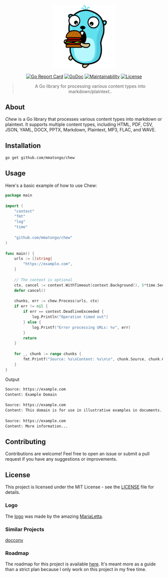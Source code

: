 <div align="center">
<img
    width=40%
    src="assets/gopher-eating.svg"
    alt="chew logo"
/>

[![Go Report Card](https://goreportcard.com/badge/github.com/mmatongo/chew)](https://goreportcard.com/report/github.com/mmatongo/chew)
[![GoDoc](https://godoc.org/github.com/mmatongo/chew?status.svg)](https://pkg.go.dev/github.com/mmatongo/chew)
[![Maintainability](https://api.codeclimate.com/v1/badges/441cfd36f310c0c48878/maintainability)](https://codeclimate.com/github/mmatongo/chew/maintainability)
[![License](https://img.shields.io/badge/License-MIT-blue.svg)](./LICENSE)
</div>

> <p align="center">A Go library for processing various content types into markdown/plaintext..</p>

## About <a id="about"></a>

*Chew* is a Go library that processes various content types into markdown or plaintext. It supports multiple content types, including HTML, PDF, CSV, JSON, YAML, DOCX, PPTX, Markdown, Plaintext, MP3, FLAC, and WAVE.

## Installation <a id="installation"></a>

```bash
go get github.com/mmatongo/chew
```

## Usage <a id="usage"></a>

Here's a basic example of how to use Chew:

```go
package main

import (
    "context"
    "fmt"
    "log"
	"time"

    "github.com/mmatongo/chew"
)

func main() {
    urls := []string{
        "https://example.com",
    }

	// The context is optional
	ctx, cancel := context.WithTimeout(context.Background(), 5*time.Second)
	defer cancel()

    chunks, err := chew.Process(urls, ctx)
    if err != nil {
		if err == context.DeadlineExceeded {
			log.Println("Operation timed out")
		} else {
			log.Printf("Error processing URLs: %v", err)
		}
		return
    }

    for _, chunk := range chunks {
        fmt.Printf("Source: %s\nContent: %s\n\n", chunk.Source, chunk.Content)
    }
}
```

Output

```bash
Source: https://example.com
Content: Example Domain

Source: https://example.com
Content: This domain is for use in illustrative examples in documents. You may use this domain in literature without prior coordination or asking for permission.

Source: https://example.com
Content: More information...
```

## Contributing <a id="contributing"></a>

Contributions are welcome! Feel free to open an issue or submit a pull request if you have any suggestions or improvements.

## License <a id="license"></a>

This project is licensed under the MIT License - see the [LICENSE](./LICENSE) file for details.

### Logo <a id="logo"></a>

The [logo](https://github.com/MariaLetta/free-gophers-pack) was made by the amazing [MariaLetta](https://github.com/MariaLetta).


### Similar Projects <a id="similar_projects"></a>
[docconv](https://github.com/sajari/docconv)

### Roadmap <a id="roadmap"></a>
The roadmap for this project is available [here](./TODO.md). It's meant more as a guide than a strict plan because I only work on this project in my free time.
